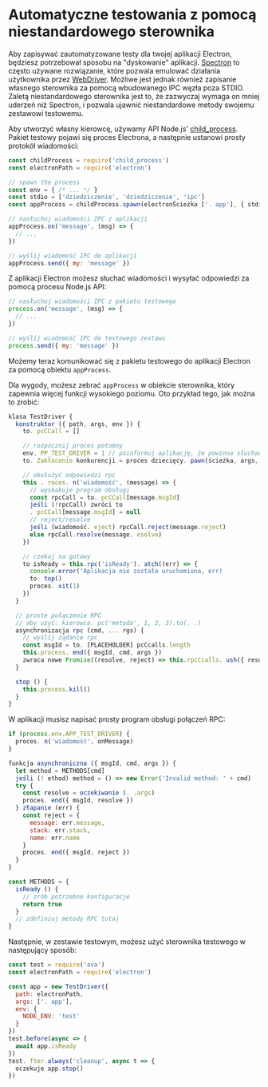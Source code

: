 # Automatyczne testowania z pomocą niestandardowego sterownika

Aby zapisywać zautomatyzowane testy dla twojej aplikacji Electron, będziesz potrzebował sposobu na "dyskowanie" aplikacji. [Spectron](https://electronjs.org/spectron) to często używane rozwiązanie, które pozwala emulować działania użytkownika przez [WebDriver](http://webdriver.io/). Możliwe jest jednak również zapisanie własnego sterownika za pomocą wbudowanego IPC węzła poza STDIO. Zaletą niestandardowego sterownika jest to, że zazwyczaj wymaga on mniej uderzeń niż Spectron, i pozwala ujawnić niestandardowe metody swojemu zestawowi testowemu.

Aby utworzyć własny kierowcę, używamy API Node.js' [child_process](https://nodejs.org/api/child_process.html). Pakiet testowy pojawi się proces Electrona, a następnie ustanowi prosty protokół wiadomości:

```js
const childProcess = require('child_process')
const electronPath = require('electron')

// spawn the process
const env = { /* ... */ }
const stdio = ['dziedziczenie', 'dziedziczenie', 'ipc']
const appProcess = childProcess.spawn(electronŚcieżka ['. app'], { stdio, env })

// nasłuchuj wiadomości IPC z aplikacji
appProcess.on('message', (msg) => {
  // ...
})

// wyślij wiadomość IPC do aplikacji
appProcess.send({ my: 'message' })
```

Z aplikacji Electron możesz słuchać wiadomości i wysyłać odpowiedzi za pomocą procesu Node.js [](https://nodejs.org/api/process.html) API:

```js
// nasłuchuj wiadomości IPC z pakietu testowego
process.on('message', (msg) => {
  // ...
})

// wyślij wiadomość IPC do testowego zestawu
process.send({ my: 'message' })
```

Możemy teraz komunikować się z pakietu testowego do aplikacji Electron za pomocą obiektu `appProcess`.

Dla wygody, możesz zebrać `appProcess` w obiekcie sterownika, który zapewnia więcej funkcji wysokiego poziomu. Oto przykład tego, jak można to zrobić:

```js
klasa TestDriver {
  konstruktor ({ path, args, env }) {
    to. pcCCall = []

    // rozpocznij proces potomny
    env. PP_TEST_DRIVER = 1 // poinformuj aplikację, że powinna słuchać wiadomości
    to. Zakłócenie konkurencji = proces dziecięcy. pawn(ścieżka, args, { stdio: ['inherit', 'inherit', 'inherit', 'ipc'], env })

    // obsłużyć odpowiedzi rpc
    this . roces. n('wiadomość', (message) => {
      // wyskakuje program obsługi
      const rpcCall = to. pcCCall[message.msgId]
      jeśli (!rpcCall) zwróci to
      . pcCCall[message.msgId] = null
      // reject/resolve
      jeśli (wiadomość. eject) rpcCall.reject(message.reject)
      else rpcCall.resolve(message. esolve)
    })

    // czekaj na gotowy
    to isReady = this.rpc('isReady'). atch((err) => {
      console.error('Aplikacja nie została uruchomiona, err)
      to. top()
      proces. xit(1)
    })
  }

  // proste połączenie RPC
  // aby użyć: kierowca. pc('metoda', 1, 2, 3).to(. .)
  asynchronizacja rpc (cmd, ... rgs) {
    // wyślij żądanie rpc
    const msgId = to. [PLACEHOLDER] pcCcalls.length
    this.process. end({ msgId, cmd, args })
    zwraca nowe Promise((resolve, reject) => this.rpcCcalls. ush({ resolve, reject }))
  }

  stop () {
    this.process.kill()
  }
}
```

W aplikacji musisz napisać prosty program obsługi połączeń RPC:

```js
if (process.env.APP_TEST_DRIVER) {
  proces. n('wiadomość', onMessage)
}

funkcja asynchroniczna ({ msgId, cmd, args }) {
  let method = METHODS[cmd]
  jeśli (! ethod) method = () => new Error('Invalid method: ' + cmd)
  try {
    const resolve = oczekiwanie (. .args)
    proces. end({ msgId, resolve })
  } złapanie (err) {
    const reject = {
      message: err.message,
      stack: err.stack,
      name: err.name
    }
    proces. end({ msgId, reject })
  }
}

const METHODS = {
  isReady () {
    // zrób potrzebne konfiguracje
    return true
  }
  // zdefiniuj metody RPC tutaj
}
```

Następnie, w zestawie testowym, możesz użyć sterownika testowego w następujący sposób:

```js
const test = require('ava')
const electronPath = require('electron')

const app = new TestDriver({
  path: electronPath,
  args: ['. app'],
  env: {
    NODE_ENV: 'test'
  }
})
test.before(async => {
  await app.isReady
})
test. fter.always('cleanup', async t => {
  oczekuje app.stop()
})
```
